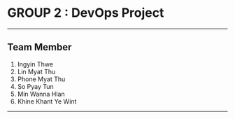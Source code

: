 # GROUP 2 : DevOps Project

---

## **Team Member**

1. Ingyin Thwe
2. Lin Myat Thu
3. Phone Myat Thu
4. So Pyay Tun
5. Min Wanna Hlan
6. Khine Khant Ye Wint

---